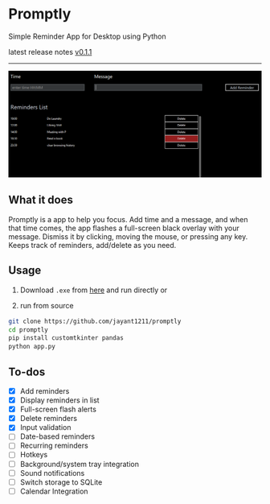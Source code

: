 # Promptly 
Simple Reminder App for Desktop using Python

latest release notes [v0.1.1](https://github.com/jayant1211/promptly/releases/tag/v0.1.1)

---

![promptly](src/image.png)

## What it does

Promptly is a app to help you focus. Add time and a message, and when that time comes, the app flashes a full-screen black overlay with your message. Dismiss it by clicking, moving the mouse, or pressing any key. Keeps track of reminders, add/delete as you need.

## Usage

1. Download `.exe` from [here](https://github.com/jayant1211/promptly/releases/download/v0.1.0/promptly-app-0.1.0.exe) and run directly
or

2. run from source
```bash
git clone https://github.com/jayant1211/promptly
cd promptly
pip install customtkinter pandas
python app.py
```

## To-dos

- [x] Add reminders
- [x] Display reminders in list
- [x] Full-screen flash alerts
- [x] Delete reminders
- [x] Input validation
- [ ] Date-based reminders
- [ ] Recurring reminders
- [ ] Hotkeys
- [ ] Background/system tray integration
- [ ] Sound notifications
- [ ] Switch storage to SQLite
- [ ] Calendar Integration
